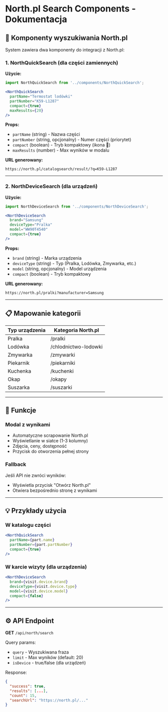 # North.pl Search Components - Dokumentacja

## 🏪 Komponenty wyszukiwania North.pl

System zawiera dwa komponenty do integracji z North.pl:

### 1. NorthQuickSearch (dla części zamiennych)

**Użycie:**
```jsx
import NorthQuickSearch from '../components/NorthQuickSearch';

<NorthQuickSearch
  partName="Termostat lodówki"
  partNumber="K59-L1287"
  compact={true}
  maxResults={20}
/>
```

**Props:**
- `partName` (string) - Nazwa części
- `partNumber` (string, opcjonalny) - Numer części (priorytet)
- `compact` (boolean) - Tryb kompaktowy (ikona 🏪)
- `maxResults` (number) - Max wyników w modalu

**URL generowany:**
```
https://north.pl/catalogsearch/result/?q=K59-L1287
```

---

### 2. NorthDeviceSearch (dla urządzeń)

**Użycie:**
```jsx
import NorthDeviceSearch from '../components/NorthDeviceSearch';

<NorthDeviceSearch
  brand="Samsung"
  deviceType="Pralka"
  model="WW90T4540"
  compact={true}
/>
```

**Props:**
- `brand` (string) - Marka urządzenia
- `deviceType` (string) - Typ (Pralka, Lodówka, Zmywarka, etc.)
- `model` (string, opcjonalny) - Model urządzenia
- `compact` (boolean) - Tryb kompaktowy

**URL generowany:**
```
https://north.pl/pralki?manufacturer=Samsung
```

---

## 📋 Mapowanie kategorii

| Typ urządzenia | Kategoria North.pl |
|----------------|-------------------|
| Pralka | /pralki |
| Lodówka | /chlodnictwo-lodowki |
| Zmywarka | /zmywarki |
| Piekarnik | /piekarniki |
| Kuchenka | /kuchenki |
| Okap | /okapy |
| Suszarka | /suszarki |

---

## 🎨 Funkcje

### Modal z wynikami
- Automatyczne scrapowanie North.pl
- Wyświetlanie w siatce (1-3 kolumny)
- Zdjęcia, ceny, dostępność
- Przycisk do otworzenia pełnej strony

### Fallback
Jeśli API nie zwróci wyników:
- Wyświetla przycisk "Otwórz North.pl"
- Otwiera bezpośrednio stronę z wynikami

---

## 💡 Przykłady użycia

### W katalogu części
```jsx
<NorthQuickSearch
  partName={part.name}
  partNumber={part.partNumber}
  compact={true}
/>
```

### W karcie wizyty (dla urządzenia)
```jsx
<NorthDeviceSearch
  brand={visit.device.brand}
  deviceType={visit.device.type}
  model={visit.device.model}
  compact={false}
/>
```

---

## ⚙️ API Endpoint

**GET** `/api/north/search`

Query params:
- `query` - Wyszukiwana fraza
- `limit` - Max wyników (default: 20)
- `isDevice` - true/false (dla urządzeń)

Response:
```json
{
  "success": true,
  "results": [...],
  "count": 15,
  "searchUrl": "https://north.pl/..."
}
```
